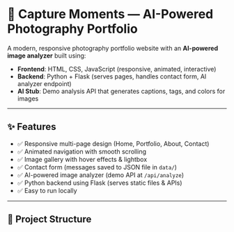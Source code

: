 # 📸 Capture Moments — AI-Powered Photography Portfolio

A modern, responsive photography portfolio website with an **AI-powered image analyzer** built using:

- **Frontend**: HTML, CSS, JavaScript (responsive, animated, interactive)  
- **Backend**: Python + Flask (serves pages, handles contact form, AI analyzer endpoint)  
- **AI Stub**: Demo analysis API that generates captions, tags, and colors for images  

---

## ✨ Features

- ✅ Responsive multi-page design (Home, Portfolio, About, Contact)  
- ✅ Animated navigation with smooth scrolling  
- ✅ Image gallery with hover effects & lightbox  
- ✅ Contact form (messages saved to JSON file in `data/`)  
- ✅ AI-powered image analyzer (demo API at `/api/analyze`)  
- ✅ Python backend using Flask (serves static files & APIs)  
- ✅ Easy to run locally  

---

## 📂 Project Structure

